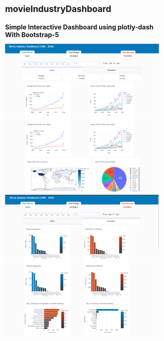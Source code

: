 # movieIndustryDashboard
## Simple Interactive Dashboard using plotly-dash With Bootstrap-5

![!](/imgs/1.png)
![!](/imgs/2.png)
![!](/imgs/3.png)
![!](/imgs/4.png)

